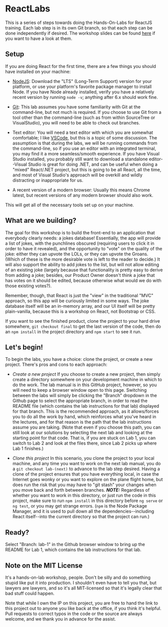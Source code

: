 # ReactLabs
This is a series of steps towards doing the Hands-On-Labs for ReactJS training. Each lab step is in its own Git branch, so that each step can be done independently if desired. The workshop slides can be found [here](http://www.newardassociates.com/slides/Workshops/React.pdf) if you want to have a look at them.

## Setup

If you are doing React for the first time, there are a few things you should have installed on your machine:

* [NodeJS](https://nodejs.org): Download the "LTS" (Long-Term Support) version for your platform, or use your platform's favorite package manager to install Node. If you have Node already installed, verify you have a relatively recent version by running `node -v`; anything after 6.x should work fine.

* [Git](https://git-scm.com): This lab assumes you have some familiarity with Git at the command-line, but not much is required. If you choose to use Git from a tool other than the command-line (such as from within SourceTree or VisualStudio), you will need to be able to check out branches.

* Text editor: You will need a text editor with which you are somewhat comfortable; I like [VSCode](https://code.visualstudio.com), but this is a topic of some discussion. The assumption is that during the labs, we will be running commands from the command-line, so if you use an editor with an integrated terminal, you may find it a more seamless/smooth experience. If you have Visual Studio installed, you probably still want to download a standalone editor--Visual Studio is great for doing .NET, and can be useful when doing a "mixed" React/.NET project, but this is going to be all React, all the time, and most of Visual Studio's approach will be overkill and wildly distracting or inappropriate for us.

* A recent version of a modern browser: Usually this means Chrome latest, but recent versions of any modern browser should also work.

This will get all of the necessary tools set up on your machine.

## What are we building?

The goal for this workshop is to build the front-end to an application that everybody clearly needs: a jokes database! Essentially, the app will provide a list of jokes, with the punchlines obscured (requiring users to click it in order to have it revealed), and the opportunity to "vote" on the quality of the joke: either they can upvote the LOLs, or they can upvote the Groans. (Which of these is the more desirable vote is left to the reader to decide.) It will also support the ability to add jokes to the list, but will not allow editing of an existing joke (largely because that functionality is pretty easy to derive from adding a joke; besides, our Product Owner doesn't think a joke that has votes on it should be edited, because otherwise what would we do with those existing votes?).

Remember, though, that React is just the "view" in the traditional "MVC" approach, so this app will be curiously limited in some ways. The joke database itself will be an in-memory array, and our UI itself will be pretty plain-vanilla, because this is a workshop on React, not Bootstrap or CSS.

If you want to see the finished product, clone the project to your hard drive somewhere, `git checkout final` to get the last version of the code, then do an `npm install` in the project directory and `npm start` to see it run.

## Let's begin!

To begin the labs, you have a choice: clone the project, or create a new project. There's pros and cons to each approach:

* *Create a new project* If you choose to create a new project, then simply create a directory somewhere on your development machine in which to do the work. The lab manual is in this GitHub project, however, so you will need to keep a browser window open to this page. Switching between the labs will simply be clicking the "Branch" dropdown in the Github page to select the appropriate branch, in order to read the README file (which contains the lab instructions for that lab) displayed for that branch. This is the recommended approach, as it allows/forces you to do all the work by hand, which reinforces what you've heard in the lectures, and for that reason is the path that the lab instructions assume you are taking. (Note that even if you choose this path, you can still look at our solutions by selecting the next lab and looking at the starting point for that code. That is, if you are stuck on Lab 1, you can switch to Lab 2 and look at the files there, since Lab 2 picks up where Lab 1 finishes.)

* *Clone this project* In this scenario, you clone the project to your local machine, and any time you want to work on the next lab manual, you do a `git checkout lab-(next)` to advance to the lab step desired. Having a clone of the project ensures that you have everything local, in case the Internet goes wonky or you want to explore on the plane flight home, but does run the risk that you may have to "git stash" your changes when you move back and forth between branches. ***NOTE:*** Regardless of whether you want to work in this directory, or just run the code in this project, make sure to run `npm install` in this directory before `ng serve` or `ng test`, or you may get strange errors. (`npm` is the Node Package Manager, and it is used to pull down all the dependencies--including React itself--into the current directory so that the project can run.)

## Ready?

Select "Branch: lab-1" in the Github browser window to bring up the README for Lab 1, which contains the lab instructions for that lab.

## Note on the MIT License

It's a hands-on-lab workshop, people. Don't be silly and do something stupid like put it into production. I shouldn't even have to tell you that, but lawyers are lawyers, and so it's all MIT-licensed so that it's legally clear that bad stuff could happen.

Note that while I own the IP on this project, you are free to hand the link to this project out to anyone you like back at the office, if you think it's helpful. Pull requests to correct typos in the code or the source are always welcome, and we thank you in advance for the assist.
